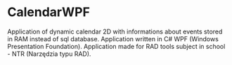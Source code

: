 # CalendarWPF
 Application of dynamic calendar 2D with informations about events stored in RAM instead of sql database. Application written in C# WPF (Windows Presentation Foundation). Application made for RAD tools subject in school - NTR (Narzędzia typu RAD).

